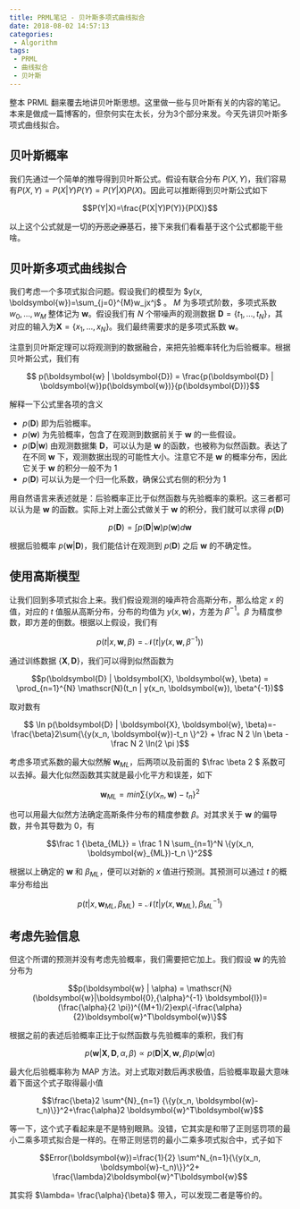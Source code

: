 ```yaml
---
title: PRML笔记 - 贝叶斯多项式曲线拟合
date: 2018-08-02 14:57:13
categories:
 - Algorithm
tags: 
 - PRML
 - 曲线拟合
 - 贝叶斯
---
```


整本 PRML 翻来覆去地讲贝叶斯思想。这里做一些与贝叶斯有关的内容的笔记。本来是做成一篇博客的，但奈何实在太长，分为3个部分来发。今天先讲贝叶斯多项式曲线拟合。

<!--more-->

## 贝叶斯概率

我们先通过一个简单的推导得到贝叶斯公式。假设有联合分布 $P(X,Y)$，我们容易有$P(X,Y)=P(X|Y)P(Y)=P(Y|X)P(X)$。因此可以推断得到贝叶斯公式如下

$$P(Y|X)=\frac{P(X|Y)P(Y)}{P(X)}$$

以上这个公式就是一切的~~万恶之源~~基石，接下来我们看看基于这个公式都能干些啥。

## 贝叶斯多项式曲线拟合

我们考虑一个多项式拟合问题。假设我们的模型为 $y(x, \boldsymbol{w})=\sum_{j=0}^{M}w_jx^j$ 。 $M$ 为多项式阶数，多项式系数 $w_0,...,w_M$ 整体记为 $\boldsymbol{w}$。假设我们有 $N$ 个带噪声的观测数据 $\boldsymbol{D}=\{t_1, ..., t_N\}$，其对应的输入为$\boldsymbol{X}=\{x_1,...,x_N\}$。我们最终需要求的是多项式系数 $\boldsymbol{w}$。

注意到贝叶斯定理可以将观测到的数据融合，来把先验概率转化为后验概率。根据贝叶斯公式，我们有

$$ p(\boldsymbol{w} | \boldsymbol{D}) = \frac{p(\boldsymbol{D} | \boldsymbol{w})p(\boldsymbol{w})}{p(\boldsymbol{D})}$$

解释一下公式里各项的含义
* $p(\boldsymbol{D})$ 即为后验概率。
* $p(\boldsymbol{w})$ 为先验概率，包含了在观测到数据前关于 $\boldsymbol{w}$ 的一些假设。
* $p(\boldsymbol{D} | \boldsymbol{w})$ 由观测数据集 $\boldsymbol{D}$，可以认为是 $\boldsymbol{w}$ 的函数，也被称为似然函数。表达了在不同 $\boldsymbol{w}$ 下，观测数据出现的可能性大小。注意它不是 $\boldsymbol{w}$ 的概率分布，因此它关于 $\boldsymbol{w}$ 的积分一般不为 1
* $p(\boldsymbol{D})$ 可以认为是一个归一化系数，确保公式右侧的积分为 1

用自然语言来表述就是：后验概率正比于似然函数与先验概率的乘积。这三者都可以认为是 $\boldsymbol{w}$ 的函数。实际上对上面公式做关于 $\boldsymbol{w}$ 的积分，我们就可以求得 $p(\boldsymbol{D})$

$$p(\boldsymbol{D}) = \int p(\boldsymbol{D} | \boldsymbol{w})p(\boldsymbol{w})d\boldsymbol{w}$$

根据后验概率 $p(\boldsymbol{w} | \boldsymbol{D})$，我们能估计在观测到 $p(\boldsymbol{D})$ 之后 $\boldsymbol{w}$ 的不确定性。

## 使用高斯模型

让我们回到多项式拟合上来。我们假设观测的噪声符合高斯分布，那么给定 $x$ 的值，对应的 $t$ 值服从高斯分布，分布的均值为 $y(x, \boldsymbol{w})$，方差为 $\beta^{-1}$。$\beta$ 为精度参数，即方差的倒数。根据以上假设，我们有

$$p(t | x, \boldsymbol{w},\beta) = \mathscr{N}(t | y(x, \boldsymbol{w},\beta^{-1})) $$

通过训练数据 $\{ \boldsymbol{X}, \boldsymbol{D}\}$，我们可以得到似然函数为

$$p(\boldsymbol{D} | \boldsymbol{X}, \boldsymbol{w}, \beta) = \prod_{n=1}^{N} \mathscr{N}(t_n | y(x_n, \boldsymbol{w}), \beta^{-1})$$

取对数有

$$ \ln p(\boldsymbol{D} | \boldsymbol{X}, \boldsymbol{w}, \beta)=-\frac{\beta}2\sum{\{y(x_n, \boldsymbol{w})-t_n \}^2} + \frac N 2 \ln \beta - \frac N 2 \ln(2 \pi )$$

考虑多项式系数的最大似然解 $\boldsymbol{w}_{ML}$，后两项以及前面的 $\frac \beta 2 $ 系数可以去掉。最大化似然函数其实就是最小化平方和误差，如下

$$ \boldsymbol{w}_{ML}=min \sum{\{y(x_n, \boldsymbol{w})-t_n \}^2} $$

也可以用最大似然方法确定高斯条件分布的精度参数 $\beta$。对其求关于 $\boldsymbol{w}$ 的偏导数，并令其导数为 0，有

$$\frac 1 {\beta_{ML}} = \frac 1 N \sum_{n=1}^N \{y(x_n, \boldsymbol{w}_{ML})-t_n \}^2$$

根据以上确定的 $\boldsymbol{w}$ 和 $\beta_{ML}$，便可以对新的 $x$ 值进行预测。其预测可以通过 $t$ 的概率分布给出

$$p(t | x, \boldsymbol{w}_{ML},\beta_{ML})=\mathscr{N}(t|y(x,\boldsymbol{w}_{ML}), {\beta_{ML}}^{-1})$$

## 考虑先验信息

但这个所谓的预测并没有考虑先验概率，我们需要把它加上。我们假设 $\boldsymbol{w}$ 的先验分布为

$$p(\boldsymbol{w} | \alpha) = \mathscr{N}(\boldsymbol{w}|\boldsymbol{0},{\alpha}^{-1} \boldsymbol{I})=(\frac{\alpha}{2 \pi})^{(M+1)/2}exp\{-\frac{\alpha}{2}\boldsymbol{w}^T\boldsymbol{w}\}$$

根据之前的表述后验概率正比于似然函数与先验概率的乘积，我们有

$$p(\boldsymbol{w}| \boldsymbol{X},\boldsymbol{D},\alpha,\beta) \propto p(\boldsymbol{D}|\boldsymbol{X},\boldsymbol{w},\beta)p(\boldsymbol{w}|\alpha)$$

最大化后验概率称为 MAP 方法。对上式取对数后再求极值，后验概率取最大意味着下面这个式子取得最小值

$$\frac{\beta}2 \sum^{N}_{n=1} {\{y(x_n, \boldsymbol{w}-t_n)\}}^2+\frac{\alpha}2 \boldsymbol{w}^T\boldsymbol{w}$$

等一下，这个式子看起来是不是特别眼熟。没错，它其实是和带了正则惩罚项的最小二乘多项式拟合是一样的。在带正则惩罚的最小二乘多项式拟合中，式子如下

$$Error(\boldsymbol{w})=\frac{1}{2} \sum^N_{n=1}{\{y(x_n, \boldsymbol{w}-t_n)\}}^2+ \frac{\lambda}2\boldsymbol{w}^T\boldsymbol{w}$$

其实将 $\lambda= \frac{\alpha}{\beta}$ 带入，可以发现二者是等价的。